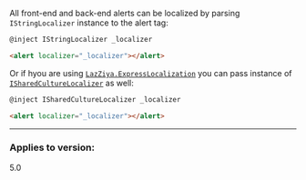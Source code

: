 All front-end and back-end alerts can be localized by parsing `IStringLocalizer` instance to the alert tag:

````html
@inject IStringLocalizer _localizer

<alert localizer="_localizer"></alert>
````

Or if hyou are using [`LazZiya.ExpressLocalization`][1] you can pass instance of [`ISharedCultureLocalizer`][2] as well:

````html
@inject ISharedCultureLocalizer _localizer

<alert localizer="_localizer"></alert>
````

---
### Applies to version:
5.0

[1]:../LazZiya.ExpressLocalization/index.md
[2]:https://github.com/LazZiya/ExpressLocalization/blob/master/LazZiya.ExpressLocalization/ISharedCultureLocalizer.cs